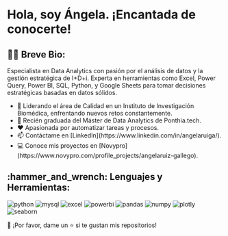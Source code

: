 <h1>Hola, soy Ángela. ¡Encantada de conocerte!</h1>
<div id="header" align="left">
  <h2>👩‍💻 Breve Bio:</h2>
  <p>Especialista en Data Analytics con pasión por el análisis de datos y la gestión estratégica de I+D+i. Experta en herramientas como Excel, Power Query, Power BI, SQL, Python, y Google Sheets para tomar decisiones estratégicas basadas en datos sólidos.</p>
  <ul>
    <li>🔭 Liderando el área de Calidad en un Instituto de Investigación Biomédica, enfrentando nuevos retos constantemente.</li>
    <li>🌱 Recién graduada del Máster de Data Analytics de Ponthia.tech.</li>
    <li>❤️ Apasionada por automatizar tareas y procesos.</li>
    <li>📫 Contáctame en [LinkedIn](https://www.linkedin.com/in/angelaruiga/).</li>
    <li>💻 Conoce mis proyectos en [Novypro](https://www.novypro.com/profile_projects/angelaruiz-gallego).</li>
  </ul>
  <h2>:hammer_and_wrench: Lenguajes y Herramientas:</h2>
  <img src="https://img.shields.io/badge/Python-3776AB?style=for-the-badge&logo=python&logoColor=white" alt="python"/>
  <img src="https://img.shields.io/badge/MySQL-6DB33F?style=for-the-badge&logo=mysql&logoColor=white" alt="mysql"/>
  <img src="https://img.shields.io/badge/Microsoft_Excel-217346?style=for-the-badge&logo=microsoft-excel&logoColor=white" alt="excel"/>
  <img src="https://img.shields.io/badge/Power_BI-FFBE00?style=for-the-badge&logo=Power-BI&logoColor=white" alt="powerbi"/>
  <img src="https://img.shields.io/badge/Pandas-150458?style=for-the-badge&logo=pandas&logoColor=white" alt="pandas"/>
  <img src="https://img.shields.io/badge/NumPy-013243?style=for-the-badge&logo=numpy&logoColor=white" alt="numpy"/>
  <img src="https://img.shields.io/badge/Plotly-3F4F75?style=for-the-badge&logo=plotly&logoColor=white" alt="plotly"/>
  <img src="https://img.shields.io/badge/Seaborn-305F72?style=for-the-badge&logo=seaborn&logoColor=white" alt="seaborn"/>
  <!-- Añade tus propias insignias de herramientas de Web Scraping y Visualización de Datos aquí -->
  <p>👏 ¡Por favor, dame un ⭐️ si te gustan mis repositorios!</p>
</div>
